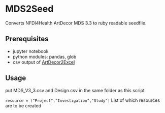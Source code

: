 # MDS2Seed
Converts NFDI4Health ArtDecor MDS 3.3 to ruby readable seedfile.

## Prerequisites
- jupyter notebook
- python modules: pandas, glob
- csv output of [ArtDecor2Excel](https://github.com/fmeineke/ArtDecor2Excel)

## Usage
put MDS_V3_3.csv and Design.csv in the same folder as this script

```resource = ["Project","Investigation","Study"]``` List of which resources are to be created
